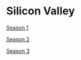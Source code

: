 # Silicon Valley

[Season 1](Silicon%20Valley%200653d6e7144b49db8a8e5df1e96ce6e9/Season%201%208ea0d6324e0d48da83b4ee5beb8a39a9.md)

[Season 2](Silicon%20Valley%200653d6e7144b49db8a8e5df1e96ce6e9/Season%202%20182acf127b4a42e5b2713bee49ee52bb.md)

[Season 3](Silicon%20Valley%200653d6e7144b49db8a8e5df1e96ce6e9/Season%203%20410426f97f9b4b35a6ec775e2ea81dde.md)